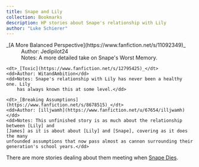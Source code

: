 ```yaml
---
title: Snape and Lily
collection: Bookmarks
description: HP stories about Snape's relationship with Lily
author: "Luke Schierer"
---
```


<dl>
    <dt>_[A More Balanced Perspective](https://www.fanfiction.net/s/11092349)_</dt>
    <dd>Author: Jedipilot24</dd>
    <dd>Notes: A more detailed take on Snape's Worst Memory.</dd>

    <dt>_[Toxic](https://www.fanfiction.net/s/12795425)_</dt>
    <dd>Author: WitandAmbition</dd>
    <dd>Notes: Snape's relationship with Lily has never been a healthy one. Lily
        has always known this at some level.</dd>

    <dt>_[Breaking Assumptions](https://www.fanfiction.net/s/8678515)_</dt>
    <dd>Author: [illjwamh](https://www.fanfiction.net/u/67654/illjwamh)</dd>
    <dd>Notes: This unfinished story is as much about the relationship between [Lily] and
    [James] as it is about about [Lily] and [Snape], covering as it does the many
    unfounded assumptions that now pass almost as cannon surrounding their
    generation's school years.</dd>

</dl>

There are more stories dealing about them meeting when [Snape Dies].

[Snape Dies]: ../snapedies
[Lily]: /Harrypedia/people/evans/lily_j//
[James]: /Harrypedia/people/potter/james//
[Snape]: /Harrypedia/people/snape/severus//
